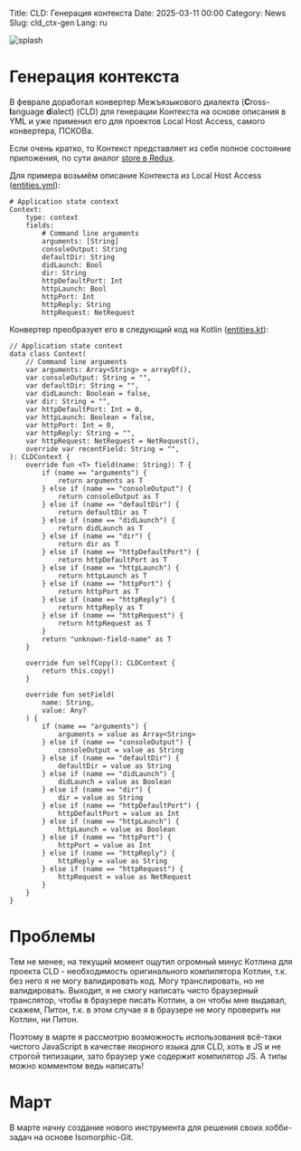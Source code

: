 Title: CLD: Генерация контекста
Date: 2025-03-11 00:00
Category: News
Slug: cld_ctx-gen
Lang: ru

![splash][splash]

# Генерация контекста

В феврале доработал конвертер Межъязыкового диалекта
(**C**ross-**l**anguage **d**ialect) (CLD) для генерации
Контекста на основе описания в YML и уже применил его для проектов
Local Host Access, самого конвертера, ПСКОВа.

Если очень кратко, то Контекст представляет из себя полное состояние
приложения, по сути аналог [store в Redux][store].

Для примера возьмём описание Контекста из Local Host Access
([entities.yml][entities]):

```
# Application state context
Context:
    type: context
    fields:
        # Command line arguments
        arguments: [String]
        consoleOutput: String
        defaultDir: String
        didLaunch: Bool
        dir: String
        httpDefaultPort: Int
        httpLaunch: Bool
        httpPort: Int
        httpReply: String
        httpRequest: NetRequest
```

Конвертер преобразует его в следующий код на Kotlin ([entities.kt][entities-result]):

```
// Application state context
data class Context(
    // Command line arguments
    var arguments: Array<String> = arrayOf(),
    var consoleOutput: String = "",
    var defaultDir: String = "",
    var didLaunch: Boolean = false,
    var dir: String = "",
    var httpDefaultPort: Int = 0,
    var httpLaunch: Boolean = false,
    var httpPort: Int = 0,
    var httpReply: String = "",
    var httpRequest: NetRequest = NetRequest(),
    override var recentField: String = "",
): CLDContext {
    override fun <T> field(name: String): T {
        if (name == "arguments") {
            return arguments as T
        } else if (name == "consoleOutput") {
            return consoleOutput as T
        } else if (name == "defaultDir") {
            return defaultDir as T
        } else if (name == "didLaunch") {
            return didLaunch as T
        } else if (name == "dir") {
            return dir as T
        } else if (name == "httpDefaultPort") {
            return httpDefaultPort as T
        } else if (name == "httpLaunch") {
            return httpLaunch as T
        } else if (name == "httpPort") {
            return httpPort as T
        } else if (name == "httpReply") {
            return httpReply as T
        } else if (name == "httpRequest") {
            return httpRequest as T
        }
        return "unknown-field-name" as T
    }

    override fun selfCopy(): CLDContext {
        return this.copy()
    }

    override fun setField(
        name: String,
        value: Any?
    ) {
        if (name == "arguments") {
            arguments = value as Array<String>
        } else if (name == "consoleOutput") {
            consoleOutput = value as String
        } else if (name == "defaultDir") {
            defaultDir = value as String
        } else if (name == "didLaunch") {
            didLaunch = value as Boolean
        } else if (name == "dir") {
            dir = value as String
        } else if (name == "httpDefaultPort") {
            httpDefaultPort = value as Int
        } else if (name == "httpLaunch") {
            httpLaunch = value as Boolean
        } else if (name == "httpPort") {
            httpPort = value as Int
        } else if (name == "httpReply") {
            httpReply = value as String
        } else if (name == "httpRequest") {
            httpRequest = value as NetRequest
        }
    }
}
```

# Проблемы

Тем не менее, на текущий момент ощутил огромный минус Котлина для
проекта CLD - необходимость оригинального компилятора Котлин, т.к.
без него я не могу валидировать код. Могу транслировать, но не валидировать.
Выходит, я не смогу написать чисто браузерный транслятор, чтобы в браузере
писать Котлин, а он чтобы мне выдавал, скажем, Питон, т.к. в этом случае
я в браузере не могу проверить ни Котлин, ни Питон.

Поэтому в марте я рассмотрю возможность использования всё-таки чистого
JavaScript в качестве якорного языка для CLD, хоть в JS и не строгой типизации,
зато браузер уже содержит компилятор JS.
А типы можно комментом ведь написать!

# Март

В марте начну создание нового инструмента для решения своих
хобби-задач на основе Isomorphic-Git.

[entities]: https://github.com/OGStudio/local-host-access/blob/main/cld/entities.yml
[entities-result]: https://github.com/OGStudio/local-host-access/blob/main/src/entities.kt#L3

[splash]: ../../images/??.png
[store]: https://redux.js.org/introduction/getting-started#basic-example
